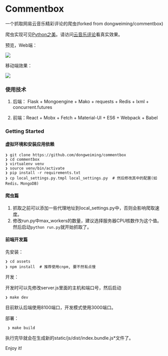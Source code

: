 # Commentbox

一个抓取网易云音乐精彩评论的爬虫(forked from dongweiming/commentbox)

爬虫实现可见[Python之美](https://zhuanlan.zhihu.com/p/22456856)。请访问[云音乐评论](http://music.python-cn.org/)看真实效果。

预览，Web端：

![](https://cloud.githubusercontent.com/assets/841395/18956907/baa10988-868f-11e6-868f-36702546ddec.png)

移动端效果：

![](https://cloud.githubusercontent.com/assets/841395/18956895/b2e7a1fc-868f-11e6-8283-f7740632f03b.jpg)

### 使用技术

1. 后端： Flask + Mongoengine + Mako + requests + Redis + lxml + concurrent.futures

2. 前端：React + Mobx + Fetch + Material-UI + ES6 + Webpack + Babel

### Getting Started

#### 虚拟环境和安装应用依赖

```
❯ git clone https://github.com/dongweiming/commentbox
❯ cd commentbox
❯ virtualenv venv
❯ source venv/bin/activate
❯ pip install -r requirements.txt
❯ cp local_settings.py.tmpl local_settings.py  # 然后修改其中的配置(如Redis，MongoDB)
```

#### 爬虫篇

1. 抓取之前可以添加一些代理地址到local_settings.py中，否则会影响爬取速度。
2. 修改run.py中max_workers的数量，建议选择服务器CPU核数作为这个值。 然后启动`python run.py`就开始抓取了。

#### 前端开发篇

先安装：

```
❯ cd assets
❯ npm install  # 推荐使用cnpm, 要不然有点慢
```

开发：

开发时可以先修改server.js里面的主机和端口号，然后启动

```
❯ make dev
```

目前默认后端使用8100端口，开发模式使用3000端口。

部署：

```
 ❯ make build
```

执行完毕就会在生成新的static/js/dist/index.bundle.js*文件了。

Enjoy it!
